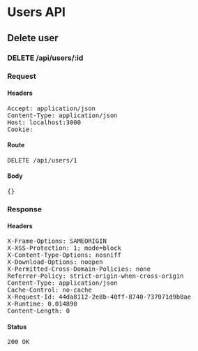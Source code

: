 # Users API

## Delete user

### DELETE /api/users/:id
### Request

#### Headers

<pre>Accept: application/json
Content-Type: application/json
Host: localhost:3000
Cookie: </pre>

#### Route

<pre>DELETE /api/users/1</pre>

#### Body

<pre>{}</pre>

### Response

#### Headers

<pre>X-Frame-Options: SAMEORIGIN
X-XSS-Protection: 1; mode=block
X-Content-Type-Options: nosniff
X-Download-Options: noopen
X-Permitted-Cross-Domain-Policies: none
Referrer-Policy: strict-origin-when-cross-origin
Content-Type: application/json
Cache-Control: no-cache
X-Request-Id: 44da8112-2e8b-40ff-8740-737071d9b8ae
X-Runtime: 0.014890
Content-Length: 0</pre>

#### Status

<pre>200 OK</pre>

